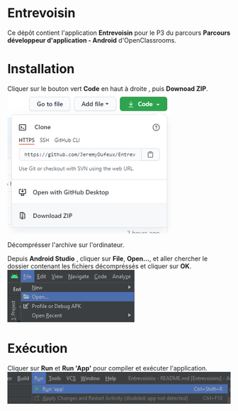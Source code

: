 # Entrevoisin

Ce dépôt contient l'application **Entrevoisin** pour le P3 du parcours **Parcours développeur d'application - Android** d'OpenClassrooms.

# Installation

Cliquer sur le bouton vert **Code** en haut à droite , puis **Downoad ZIP**.
![Download.png](Screenshot/Download.png)

Décomprésser l'archive sur l'ordinateur.

Depuis **Android Studio** , cliquer sur **File**, **Open...**, et aller chercher le dossier contenant les fichiers décompréssés et cliquer sur **OK**.
![Open.png](Screenshot/Open.png)

# Exécution

Cliquer sur **Run** et **Run 'App'** pour compiler et exécuter l'application.
![Run.png](Screenshot/Run.png)